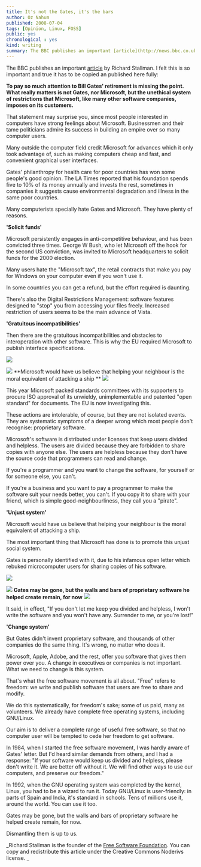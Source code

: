 ```yaml
---
title: It's not the Gates, it's the bars
author: Oz Nahum
published: 2008-07-04
tags: [Opinion, Linux, FOSS]
public: yes
chronological : yes
kind: writing 
summary: The BBC publishes an important [article](http://news.bbc.co.uk/2/hi/technology/7487060.stm) by Richard Stallman. I felt this is so important and true it has to be copied an published here fully
---
```


The BBC publishes an important [article](http://news.bbc.co.uk/2/hi/technology/7487060.stm) by Richard Stallman. I felt this is so important and true it has to be copied an published here fully:

**To pay so much attention to Bill Gates' retirement is missing the point. What really matters is not Gates, nor Microsoft, but the unethical system of restrictions that Microsoft, like many other software companies, imposes on its customers.**

That statement may surprise you, since most people interested in computers have strong feelings about Microsoft. Businessmen and their tame politicians admire its success in building an empire over so many computer users.



Many outside the computer field credit Microsoft for advances which it only took advantage of, such as making computers cheap and fast, and convenient graphical user interfaces.

Gates' philanthropy for health care for poor countries has won some people's good opinion. The LA Times reported that his foundation spends five to 10% of its money annually and invests the rest, sometimes in companies it suggests cause environmental degradation and illness in the same poor countries.

Many computerists specially hate Gates and Microsoft.  They have plenty of reasons.

**'Solicit funds'**

Microsoft persistently engages in anti-competitive behaviour, and has been convicted three times. George W Bush, who let Microsoft off the hook for the second US conviction, was invited to Microsoft headquarters to solicit funds for the 2000 election.

Many users hate the "Microsoft tax", the retail contracts that make you pay for Windows on your computer even if you won't use it.

In some countries you can get a refund, but the effort required is daunting.

There's also the Digital Restrictions Management: software features designed to "stop" you from accessing your files freely. Increased restriction of users seems to be the main advance of Vista.

**'Gratuitous incompatibilities'**

Then there are the gratuitous incompatibilities and obstacles to interoperation with other software. This is why the EU required Microsoft to publish interface specifications.

![](http://newsimg.bbc.co.uk/shared/img/o.gif)

![](http://newsimg.bbc.co.uk/nol/shared/img/v3/start_quote_rb.gif) **Microsoft would have us believe that helping your neighbour is the moral equivalent of attacking a ship ** ![](http://newsimg.bbc.co.uk/nol/shared/img/v3/end_quote_rb.gif)

This year Microsoft packed standards committees with its supporters to procure ISO approval of its unwieldy, unimplementable and patented "open standard" for documents. The EU is now investigating this.

These actions are intolerable, of course, but they are not isolated events. They are systematic symptoms of a deeper wrong which most people don't recognise: proprietary software.

Microsoft's software is distributed under licenses that keep users divided and helpless. The users are divided because they are forbidden to share copies with anyone else. The users are helpless because they don't have the source code that programmers can read and change.

If you're a programmer and you want to change the software, for yourself or for someone else, you can't.

If you're a business and you want to pay a programmer to make the software suit your needs better, you can't. If you copy it to share with your friend, which is simple good-neighbourliness, they call you a "pirate".

**'Unjust system'**

Microsoft would have us believe that helping your neighbour is the moral equivalent of attacking a ship.

The most important thing that Microsoft has done is to promote this unjust social system.

Gates is personally identified with it, due to his infamous open letter which rebuked microcomputer users for sharing copies of his software.


![](http://newsimg.bbc.co.uk/shared/img/o.gif)


![](http://newsimg.bbc.co.uk/nol/shared/img/v3/start_quote_rb.gif) **Gates may be gone, but the walls and bars of proprietary software he helped create remain, for now** ![](http://newsimg.bbc.co.uk/nol/shared/img/v3/end_quote_rb.gif)


It said, in effect, "If you don't let me keep you divided and helpless, I won't write the software and you won't have any. Surrender to me, or you're lost!"

**'Change system'**

But Gates didn't invent proprietary software, and thousands of other companies do the same thing. It's wrong, no matter who does it.

Microsoft, Apple, Adobe, and the rest, offer you software that gives them power over you. A change in executives or companies is not important. What we need to change is this system.

That's what the free software movement is all about.  "Free" refers to freedom: we write and publish software that users are free to share and modify.

We do this systematically, for freedom's sake; some of us paid, many as volunteers. We already have complete free operating systems, including GNU/Linux.

Our aim is to deliver a complete range of useful free software, so that no computer user will be tempted to cede her freedom to get software.

In 1984, when I started the free software movement, I was hardly aware of Gates' letter. But I'd heard similar demands from others, and I had a response: "If your software would keep us divided and helpless, please don't write it. We are better off without it. We will find other ways to use our computers, and preserve our freedom."

In 1992, when the GNU operating system was completed by the kernel, Linux, you had to be a wizard to run it. Today GNU/Linux is user-friendly: in parts of Spain and India, it's standard in schools. Tens of millions use it, around the world. You can use it too.

Gates may be gone, but the walls and bars of proprietary software he helped create remain, for now.

Dismantling them is up to us.

_Richard Stallman is the founder of the [Free Software Foundation](http://www.fsf.org). You can copy and redistribute this article under the Creative Commons Noderivs license. _
